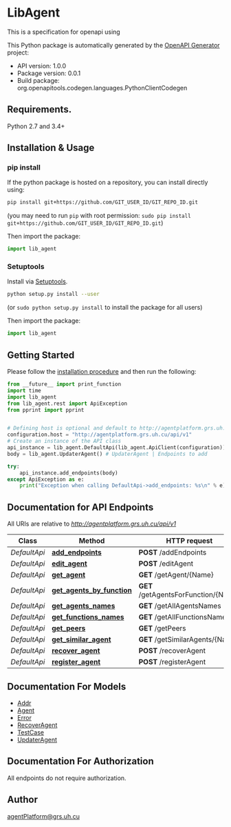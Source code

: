 # LibAgent
This is a specification for openapi using

This Python package is automatically generated by the [OpenAPI Generator](https://openapi-generator.tech) project:

- API version: 1.0.0
- Package version: 0.0.1
- Build package: org.openapitools.codegen.languages.PythonClientCodegen

## Requirements.

Python 2.7 and 3.4+

## Installation & Usage
### pip install

If the python package is hosted on a repository, you can install directly using:

```sh
pip install git+https://github.com/GIT_USER_ID/GIT_REPO_ID.git
```
(you may need to run `pip` with root permission: `sudo pip install git+https://github.com/GIT_USER_ID/GIT_REPO_ID.git`)

Then import the package:
```python
import lib_agent 
```

### Setuptools

Install via [Setuptools](http://pypi.python.org/pypi/setuptools).

```sh
python setup.py install --user
```
(or `sudo python setup.py install` to install the package for all users)

Then import the package:
```python
import lib_agent
```

## Getting Started

Please follow the [installation procedure](#installation--usage) and then run the following:

```python
from __future__ import print_function
import time
import lib_agent
from lib_agent.rest import ApiException
from pprint import pprint


# Defining host is optional and default to http://agentplatform.grs.uh.cu/api/v1
configuration.host = "http://agentplatform.grs.uh.cu/api/v1"
# Create an instance of the API class
api_instance = lib_agent.DefaultApi(lib_agent.ApiClient(configuration))
body = lib_agent.UpdaterAgent() # UpdaterAgent | Endpoints to add

try:
    api_instance.add_endpoints(body)
except ApiException as e:
    print("Exception when calling DefaultApi->add_endpoints: %s\n" % e)

```

## Documentation for API Endpoints

All URIs are relative to *http://agentplatform.grs.uh.cu/api/v1*

Class | Method | HTTP request | Description
------------ | ------------- | ------------- | -------------
*DefaultApi* | [**add_endpoints**](docs/DefaultApi.md#add_endpoints) | **POST** /addEndpoints | 
*DefaultApi* | [**edit_agent**](docs/DefaultApi.md#edit_agent) | **POST** /editAgent | 
*DefaultApi* | [**get_agent**](docs/DefaultApi.md#get_agent) | **GET** /getAgent/{Name} | 
*DefaultApi* | [**get_agents_by_function**](docs/DefaultApi.md#get_agents_by_function) | **GET** /getAgentsForFunction/{Name} | 
*DefaultApi* | [**get_agents_names**](docs/DefaultApi.md#get_agents_names) | **GET** /getAllAgentsNames | 
*DefaultApi* | [**get_functions_names**](docs/DefaultApi.md#get_functions_names) | **GET** /getAllFunctionsNames | 
*DefaultApi* | [**get_peers**](docs/DefaultApi.md#get_peers) | **GET** /getPeers | 
*DefaultApi* | [**get_similar_agent**](docs/DefaultApi.md#get_similar_agent) | **GET** /getSimilarAgents/{Name} | 
*DefaultApi* | [**recover_agent**](docs/DefaultApi.md#recover_agent) | **POST** /recoverAgent | 
*DefaultApi* | [**register_agent**](docs/DefaultApi.md#register_agent) | **POST** /registerAgent | 


## Documentation For Models

 - [Addr](docs/Addr.md)
 - [Agent](docs/Agent.md)
 - [Error](docs/Error.md)
 - [RecoverAgent](docs/RecoverAgent.md)
 - [TestCase](docs/TestCase.md)
 - [UpdaterAgent](docs/UpdaterAgent.md)


## Documentation For Authorization

 All endpoints do not require authorization.

## Author

agentPlatform@grs.uh.cu


